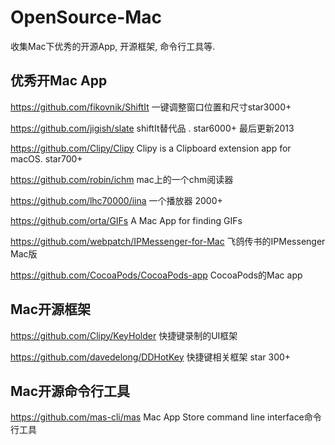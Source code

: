 # OpenSource-Mac

收集Mac下优秀的开源App, 开源框架, 命令行工具等.

## 优秀开Mac App

https://github.com/fikovnik/ShiftIt    一键调整窗口位置和尺寸star3000+

https://github.com/jigish/slate           shiftIt替代品 .  star6000+ 最后更新2013

https://github.com/Clipy/Clipy     Clipy is a Clipboard extension app for macOS.  star700+

https://github.com/robin/ichm    mac上的一个chm阅读器

https://github.com/lhc70000/iina    一个播放器 2000+

https://github.com/orta/GIFs      A Mac App for finding GIFs

https://github.com/webpatch/IPMessenger-for-Mac    飞鸽传书的IPMessenger Mac版

https://github.com/CocoaPods/CocoaPods-app     CocoaPods的Mac app



## Mac开源框架

https://github.com/Clipy/KeyHolder    快捷键录制的UI框架

https://github.com/davedelong/DDHotKey     快捷键相关框架 star 300+



## Mac开源命令行工具

https://github.com/mas-cli/mas   Mac App Store command line interface命令行工具

